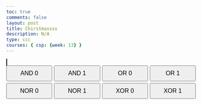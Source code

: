 ```yaml
---
toc: true
comments: false
layout: post
title: Chirstmassss
description: N/A
type: ccc
courses: { csp: {week: 13} }
---
```

<html lang="en">
<head>
    <!-- Set character set and viewport -->
    <meta charset="UTF-8">
    <meta name="viewport" content="width=device-width, initial-scale=1.0">
    <!-- Set the title of the page -->
    <title>Pine Tree Logic Gates</title>
    <!-- Add a simple style to the canvas element -->
    <style>
        canvas {
            border: 1px solid #000;
        }
/* Style for the button container */
        .button-container {
            display: grid;
            grid-template-columns: repeat(4, 1fr); /* Create four columns with equal width */
            gap: 5px;
        }
 /* Style for each button */
        button {
            width: 100%;
            padding: 10px;
            font-size: 16px;
        }
    </style>
</head>
<body>
    <!-- Create a canvas element with ID 'pineTreeCanvas' and dimensions 400x400 -->
    <canvas id="pineTreeCanvas" width="400" height="400"></canvas>

<!-- Create buttons to simulate input values for logic gates -->
 <div class="button-container">
        <!-- AND Gate buttons -->
        <button onclick="setInputValue('and', 0)">AND 0</button>
        <button onclick="setInputValue('and', 1)">AND 1</button>
        <!-- OR Gate buttons -->
        <button onclick="setInputValue('or', 0)">OR 0</button>
        <button onclick="setInputValue('or', 1)">OR 1</button>
        <!-- NOR Gate buttons -->
        <button onclick="setInputValue('nor', 0)">NOR 0</button>
        <button onclick="setInputValue('nor', 1)">NOR 1</button>
        <!-- XOR Gate buttons -->
        <button onclick="setInputValue('xor', 0)">XOR 0</button>
        <button onclick="setInputValue('xor', 1)">XOR 1</button>
    </div>

<!-- JavaScript section -->
<script>
        // Get the canvas element and its 2D rendering context
        const canvas = document.getElementById('pineTreeCanvas');
        const ctx = canvas.getContext('2d');

        // Variables to track the state of logic gates
        let andLight = false;
        let orLight = false;
        let norLight = false;
        let xorLight = false;

        // Function to draw a colored dot on the canvas
        function drawDot(color, x, y) {
            ctx.beginPath();
            ctx.arc(x, y, 10, 0, 2 * Math.PI);
            ctx.fillStyle = color;
            ctx.fill();
            ctx.closePath();
        }

        // Function to draw the pine tree on the canvas
        function drawPineTree() {
            // Draw tree trunk
            ctx.beginPath();
            ctx.moveTo(200, 400);
            ctx.lineTo(200, 300);
            ctx.lineWidth = 20;
            ctx.strokeStyle = '#8B4513'; // SaddleBrown
            ctx.stroke();

            // Draw tree branches
            ctx.beginPath();
            ctx.moveTo(200, 300);
            ctx.lineTo(150, 200);
            ctx.lineTo(200, 250);
            ctx.lineTo(250, 200);
            ctx.lineTo(200, 300);
            ctx.lineWidth = 10;
            ctx.strokeStyle = '#228B22'; // ForestGreen
            ctx.stroke();

            // Draw dots for gates
            drawDot(andLight ? 'red' : 'gray', 200, 250);    // Red dot (AND gate)
            drawDot(orLight ? 'orange' : 'gray', 150, 200);   // Orange dot (OR gate)
            drawDot(norLight ? 'blue' : 'gray', 250, 200);    // Blue dot (NOR gate)
            drawDot(xorLight ? 'green' : 'gray', 200, 300);   // Green dot (XOR gate)
        }

        // Function to set input values for logic gates and redraw the pine tree
        function setInputValue(gate, value) {
            // Simulate logic gates
            switch (gate) {
                case 'and':
                    andLight = value === 1;
                    break;
                case 'or':
                    orLight = value === 1;
                    break;
                case 'nor':
                    norLight = value === 1;
                    break;
                case 'xor':
                    xorLight = value === 1;
                    break;
                default:
                    break;
            }

            // Redraw the pine tree with updated logic gates
            drawPineTree();
        }

        // Call the function to draw the initial pine tree
        drawPineTree();
    </script>
</body>
</html>
